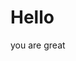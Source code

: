 <!DOCTYPE html>
<html lang="en">
<head>
    <meta charset="UTF-8">
    <meta name="viewport" content="width=device-width, initial-scale=1.0">
    <title>New Project</title>
</head>
<body>
</body><h1>
    Hello
</h1>
<p>
    you are great
</p>
</body>
</html>
